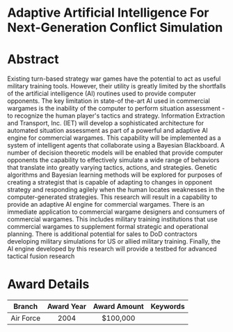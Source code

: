 
Adaptive Artificial Intelligence For Next-Generation Conflict Simulation
========================================================================

# Abstract


Existing turn-based strategy war games have the potential to act as useful military training tools.  However, their utility is greatly limited by the shortfalls of the artificial intelligence (AI) routines used to provide computer opponents. The key limitation in state-of the-art AI used in commercial wargames is the inability of the computer to perform situation assessment - to recognize the human player&apos;s tactics and strategy. Information Extraction and Transport, Inc. (IET) will develop a sophisticated architecture for automated situation assessment as part of a powerful and adaptive AI engine for commercial wargames. This capability will be implemented as a system of intelligent agents that collaborate using a Bayesian Blackboard.  A number of decision theoretic models will be enabled that provide computer opponents the capability to effectively simulate a wide range of behaviors that translate into greatly varying tactics, actions, and strategies. Genetic algorithms and Bayesian learning methods will be explored for purposes of creating a strategist that is capable of adapting to changes in opponent strategy and responding agilely when the human locates weaknesses in the computer-generated strategies.  This research will result in a capability to provide an adaptive AI engine for commercial wargames.  There is an immediate application to commercial wargame designers and consumers of commercial wargames.  This includes military training institutions that use commercial wargames to supplement formal strategic and operational planning.  There is additional potential for sales to DoD contractors developing military simulations for US or allied military training.  Finally, the AI engine developed by this research will provide a testbed for advanced tactical fusion research  

# Award Details

|Branch|Award Year|Award Amount|Keywords|
| :---: | :---: | :---: | :---: |
|Air Force|2004|$100,000||
